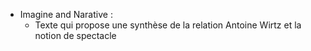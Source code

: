 - Imagine and Narative :
	- Texte qui propose une synthèse de la relation Antoine Wirtz et la notion de spectacle